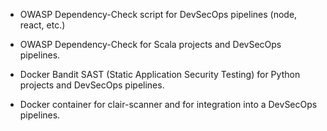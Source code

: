 - OWASP Dependency-Check script for DevSecOps pipelines (node, react, etc.)

- OWASP Dependency-Check for Scala projects and DevSecOps pipelines.

- Docker Bandit SAST (Static Application Security Testing) for Python projects and DevSecOps pipelines.

- Docker container for clair-scanner and for integration into a DevSecOps pipelines.

